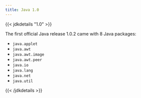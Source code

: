 ```yaml
---
title: Java 1.0
---
```


{{< jdkdetails "1.0" >}}

The first official Java release 1.0.2 came with 8 Java packages:

* `java.applet`
* `java.awt`
* `java.awt.image`
* `java.awt.peer`
* `java.io`
* `java.lang`
* `java.net`
* `java.util`

{{< /jdkdetails >}}
